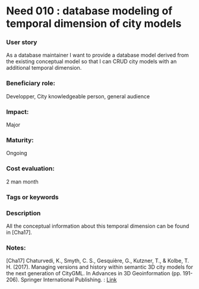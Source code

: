 # Need 010 : database modeling of temporal dimension of city models

### User story
As a database maintainer I want to provide a database model derived from the existing conceptual model so that I can CRUD city models with an additional temporal dimension. 

### Beneficiary role: 
Developper, City knowledgeable person, general audience

### Impact: 
Major

### Maturity:
Ongoing

### Cost evaluation:
2 man month

### Tags or keywords

### Description
All the conceptual information about this temporal dimension can be found in [Cha17].

### Notes:

[Cha17] Chaturvedi, K., Smyth, C. S., Gesquière, G., Kutzner, T., & Kolbe, T. H. (2017). Managing versions and history within semantic 3D city models for the next generation of CityGML. In Advances in 3D Geoinformation (pp. 191-206). Springer International Publishing. : [Link](https://hal.archives-ouvertes.fr/hal-01386247/file/367613_1_En_11_Chapter_OnlinePDF_Kaniskh_Authorversion.pdf)
